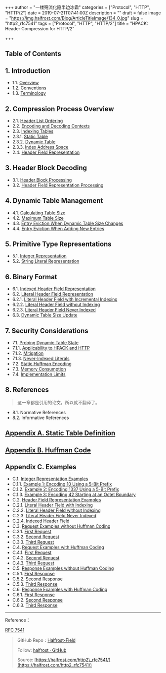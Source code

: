 +++
author = "一缕殇流化隐半边冰霜"
categories = ["Protocol", "HTTP", "HTTP/2"]
date = 2019-07-21T07:41:00Z
description = ""
draft = false
image = "https://img.halfrost.com/Blog/ArticleTitleImage/134_0.jpg"
slug = "http2_rfc7541"
tags = ["Protocol", "HTTP", "HTTP/2"]
title = "HPACK: Header Compression for HTTP/2"

+++


## Table of Contents

## 1. Introduction
   
- 1.1. [Overview](https://github.com/halfrost/Halfrost-Field/blob/master/contents/Protocol/HTTP:2_Header-Compression.md#1-%E6%80%BB%E8%A7%88)
- 1.2. [Conventions](https://github.com/halfrost/Halfrost-Field/blob/master/contents/Protocol/HTTP:2_Header-Compression.md#2-%E7%BA%A6%E5%AE%9A)
- 1.3. [Terminology](https://github.com/halfrost/Halfrost-Field/blob/master/contents/Protocol/HTTP:2_Header-Compression.md#3-%E6%9C%AF%E8%AF%AD)

## 2. Compression Process Overview

- 2.1. [Header List Ordering](https://github.com/halfrost/Halfrost-Field/blob/master/contents/Protocol/HTTP:2_Header-Compression.md#1-header-list-ordering)
- 2.2. [Encoding and Decoding Contexts](https://github.com/halfrost/Halfrost-Field/blob/master/contents/Protocol/HTTP:2_Header-Compression.md#2-encoding-and-decoding-contexts) 
- 2.3. [Indexing Tables](https://github.com/halfrost/Halfrost-Field/blob/master/contents/Protocol/HTTP:2_Header-Compression.md#3-indexing-tables) 
- 2.3.1. [Static Table](https://github.com/halfrost/Halfrost-Field/blob/master/contents/Protocol/HTTP:2_Header-Compression.md#1-静态表)
- 2.3.2. [Dynamic Table](https://github.com/halfrost/Halfrost-Field/blob/master/contents/Protocol/HTTP:2_Header-Compression.md#2-%E5%8A%A8%E6%80%81%E8%A1%A8) 
- 2.3.3. [Index Address Space](https://github.com/halfrost/Halfrost-Field/blob/master/contents/Protocol/HTTP:2_Header-Compression.md#3-%E7%B4%A2%E5%BC%95%E5%9C%B0%E5%9D%80%E7%A9%BA%E9%97%B4)
- 2.4. [Header Field Representation](https://github.com/halfrost/Halfrost-Field/blob/master/contents/Protocol/HTTP:2_Header-Compression.md#4-header-field-representation) 
   
## 3. Header Block Decoding

- 3.1. [Header Block Processing](https://github.com/halfrost/Halfrost-Field/blob/master/contents/Protocol/HTTP:2_Header-Compression.md#1-header-block-processing) 
- 3.2. [Header Field Representation Processing](https://github.com/halfrost/Halfrost-Field/blob/master/contents/Protocol/HTTP:2_Header-Compression.md#2-header-field-representation-processing) 
      

## 4. Dynamic Table Management

- 4.1. [Calculating Table Size](https://github.com/halfrost/Halfrost-Field/blob/master/contents/Protocol/HTTP:2_Header-Compression.md#1-calculating-table-size)
- 4.2. [Maximum Table Size](https://github.com/halfrost/Halfrost-Field/blob/master/contents/Protocol/HTTP:2_Header-Compression.md#2-maximum-table-size)
- 4.3. [Entry Eviction When Dynamic Table Size Changes](https://github.com/halfrost/Halfrost-Field/blob/master/contents/Protocol/HTTP:2_Header-Compression.md#3-entry-eviction-when-dynamic-table-size-changes)
- 4.4. [Entry Eviction When Adding New Entries](https://github.com/halfrost/Halfrost-Field/blob/master/contents/Protocol/HTTP:2_Header-Compression.md#4-entry-eviction-when-adding-new-entries) 


## 5. Primitive Type Representations

- 5.1. [Integer Representation](https://github.com/halfrost/Halfrost-Field/blob/master/contents/Protocol/HTTP:2_Header-Compression.md#1-integer-representation) 
- 5.2. [String Literal Representation](https://github.com/halfrost/Halfrost-Field/blob/master/contents/Protocol/HTTP:2_Header-Compression.md#2-string-literal-representation)

## 6. Binary Format

- 6.1. [Indexed Header Field Representation](https://github.com/halfrost/Halfrost-Field/blob/master/contents/Protocol/HTTP:2_Header-Compression.md#1-%E7%B4%A2%E5%BC%95-header-%E5%AD%97%E6%AE%B5%E8%A1%A8%E7%A4%BA)
- 6.2. [Literal Header Field Representation](https://github.com/halfrost/Halfrost-Field/blob/master/contents/Protocol/HTTP:2_Header-Compression.md#2-%E5%AD%97%E9%9D%A2-header-%E5%AD%97%E6%AE%B5%E6%A0%87%E8%AF%86)
- 6.2.1. [Literal Header Field with Incremental Indexing](https://github.com/halfrost/Halfrost-Field/blob/master/contents/Protocol/HTTP:2_Header-Compression.md#1-%E5%B8%A6%E5%A2%9E%E9%87%8F%E7%B4%A2%E5%BC%95%E7%9A%84%E5%AD%97%E9%9D%A2-header-%E5%AD%97%E6%AE%B5)
- 6.2.2. [Literal Header Field without Indexing](https://github.com/halfrost/Halfrost-Field/blob/master/contents/Protocol/HTTP:2_Header-Compression.md#2-%E4%B8%8D%E5%B8%A6%E7%B4%A2%E5%BC%95%E7%9A%84%E5%AD%97%E9%9D%A2-header-%E5%AD%97%E6%AE%B5)
- 6.2.3. [Literal Header Field Never Indexed](https://github.com/halfrost/Halfrost-Field/blob/master/contents/Protocol/HTTP:2_Header-Compression.md#3-%E4%BB%8E%E4%B8%8D%E7%B4%A2%E5%BC%95%E7%9A%84%E5%AD%97%E9%9D%A2-header-%E5%AD%97%E6%AE%B5)
- 6.3. [Dynamic Table Size Update](https://github.com/halfrost/Halfrost-Field/blob/master/contents/Protocol/HTTP:2_Header-Compression.md#3-%E5%8A%A8%E6%80%81%E8%A1%A8%E5%A4%A7%E5%B0%8F%E6%9B%B4%E6%96%B0) 
      
      
## 7. Security Considerations

- 7.1. [Probing Dynamic Table State](https://github.com/halfrost/Halfrost-Field/blob/master/contents/Protocol/HTTP:2_Header-Compression.md#1-%E6%8E%A2%E6%B5%8B%E5%8A%A8%E6%80%81%E8%A1%A8%E7%8A%B6%E6%80%81)
- 7.1.1. [Applicability to HPACK and HTTP](https://github.com/halfrost/Halfrost-Field/blob/master/contents/Protocol/HTTP:2_Header-Compression.md#1-%E9%80%82%E7%94%A8%E4%BA%8E-hpack-%E5%92%8C-http)
- 7.1.2. [Mitigation](https://github.com/halfrost/Halfrost-Field/blob/master/contents/Protocol/HTTP:2_Header-Compression.md#2-%E5%87%8F%E8%BD%BB)
- 7.1.3. [Never-Indexed Literals](https://github.com/halfrost/Halfrost-Field/blob/master/contents/Protocol/HTTP:2_Header-Compression.md#3-%E6%B0%B8%E4%B8%8D%E7%B4%A2%E5%BC%95%E7%9A%84%E5%AD%97%E9%9D%A2)
- 7.2. [Static Huffman Encoding](https://github.com/halfrost/Halfrost-Field/blob/master/contents/Protocol/HTTP:2_Header-Compression.md#2-%E9%9D%99%E6%80%81%E9%9C%8D%E5%A4%AB%E6%9B%BC%E7%BC%96%E7%A0%81)
- 7.3. [Memory Consumption](https://github.com/halfrost/Halfrost-Field/blob/master/contents/Protocol/HTTP:2_Header-Compression.md#3-%E5%86%85%E5%AD%98%E7%AE%A1%E7%90%86)
- 7.4. [Implementation Limits](https://github.com/halfrost/Halfrost-Field/blob/master/contents/Protocol/HTTP:2_Header-Compression.md#4-%E5%AE%9E%E7%8E%B0%E6%96%B9%E7%9A%84%E9%99%90%E5%88%B6)
      
      
## 8. References

> 这一章都是引用的论文，所以就不翻译了。

- 8.1. Normative References
- 8.2. Informative References
      
      
## [Appendix A. Static Table Definition](https://github.com/halfrost/Halfrost-Field/blob/master/contents/Protocol/HTTP:2_HPACK-Example.md#%E4%B8%80-%E9%9D%99%E6%80%81%E8%A1%A8%E5%AE%9A%E4%B9%89)


## [Appendix B. Huffman Code](https://github.com/halfrost/Halfrost-Field/blob/master/contents/Protocol/HTTP:2_HPACK-Example.md#%E4%BA%8C-%E9%9C%8D%E5%A4%AB%E6%9B%BC%E7%BC%96%E7%A0%81)



## Appendix C. Examples

- C.1. [Integer Representation Examples](https://github.com/halfrost/Halfrost-Field/blob/master/contents/Protocol/HTTP:2_HPACK-Example.md#1-%E6%95%B4%E6%95%B0%E8%A1%A8%E7%A4%BA%E7%9A%84%E7%A4%BA%E4%BE%8B) 
- C.1.1. [Example 1: Encoding 10 Using a 5-Bit Prefix](https://github.com/halfrost/Halfrost-Field/blob/master/contents/Protocol/HTTP:2_HPACK-Example.md#1-%E4%BD%BF%E7%94%A8-5-%E4%BD%8D%E5%89%8D%E7%BC%80%E5%AF%B9-10-%E8%BF%9B%E8%A1%8C%E7%BC%96%E7%A0%81)
- C.1.2. [Example 2: Encoding 1337 Using a 5-Bit Prefix](https://github.com/halfrost/Halfrost-Field/blob/master/contents/Protocol/HTTP:2_HPACK-Example.md#2-%E4%BD%BF%E7%94%A8-5-%E4%BD%8D%E5%89%8D%E7%BC%80%E5%AF%B9-1337-%E8%BF%9B%E8%A1%8C%E7%BC%96%E7%A0%81)
- C.1.3. [Example 3: Encoding 42 Starting at an Octet Boundary](https://github.com/halfrost/Halfrost-Field/blob/master/contents/Protocol/HTTP:2_HPACK-Example.md#3-%E4%BB%8E%E5%85%AB%E4%BD%8D%E5%AD%97%E8%8A%82%E8%BE%B9%E7%95%8C%E5%BC%80%E5%A7%8B%E5%AF%B9-42-%E8%BF%9B%E8%A1%8C%E7%BC%96%E7%A0%81)
- C.2. [Header Field Representation Examples](https://github.com/halfrost/Halfrost-Field/blob/master/contents/Protocol/HTTP:2_HPACK-Example.md#2-header-%E5%AD%97%E6%AE%B5%E8%A1%A8%E7%A4%BA%E7%9A%84%E7%A4%BA%E4%BE%8B)
- C.2.1. [Literal Header Field with Indexing](https://github.com/halfrost/Halfrost-Field/blob/master/contents/Protocol/HTTP:2_HPACK-Example.md#1-%E5%B8%A6%E7%B4%A2%E5%BC%95%E7%9A%84%E5%AD%97%E9%9D%A2-header-%E5%AD%97%E6%AE%B5)
- C.2.2. [Literal Header Field without Indexing](https://github.com/halfrost/Halfrost-Field/blob/master/contents/Protocol/HTTP:2_HPACK-Example.md#2-%E6%B2%A1%E6%9C%89%E7%B4%A2%E5%BC%95%E7%9A%84%E5%AD%97%E9%9D%A2-header-%E5%AD%97%E6%AE%B5)
- C.2.3. [Literal Header Field Never Indexed](https://github.com/halfrost/Halfrost-Field/blob/master/contents/Protocol/HTTP:2_HPACK-Example.md#3-%E4%BB%8E%E4%B8%8D%E7%B4%A2%E5%BC%95%E7%9A%84%E5%AD%97%E9%9D%A2-header-%E5%AD%97%E6%AE%B5)
- C.2.4. [Indexed Header Field](https://github.com/halfrost/Halfrost-Field/blob/master/contents/Protocol/HTTP:2_HPACK-Example.md#4-%E7%B4%A2%E5%BC%95%E7%9A%84-header-%E5%AD%97%E6%AE%B5)
- C.3. [Request Examples without Huffman Coding](https://github.com/halfrost/Halfrost-Field/blob/master/contents/Protocol/HTTP:2_HPACK-Example.md#3-%E6%B2%A1%E6%9C%89%E9%9C%8D%E5%A4%AB%E6%9B%BC%E7%BC%96%E7%A0%81%E8%AF%B7%E6%B1%82%E7%9A%84%E7%A4%BA%E4%BE%8B)
- C.3.1. [First Request](https://github.com/halfrost/Halfrost-Field/blob/master/contents/Protocol/HTTP:2_HPACK-Example.md#1-%E7%AC%AC%E4%B8%80%E4%B8%AA%E8%AF%B7%E6%B1%82)
- C.3.2. [Second Request](https://github.com/halfrost/Halfrost-Field/blob/master/contents/Protocol/HTTP:2_HPACK-Example.md#2-%E7%AC%AC%E4%BA%8C%E4%B8%AA%E8%AF%B7%E6%B1%82) 
- C.3.3. [Third Request](https://github.com/halfrost/Halfrost-Field/blob/master/contents/Protocol/HTTP:2_HPACK-Example.md#3-%E7%AC%AC%E4%B8%89%E4%B8%AA%E8%AF%B7%E6%B1%82)
- C.4. [Request Examples with Huffman Coding](https://github.com/halfrost/Halfrost-Field/blob/master/contents/Protocol/HTTP:2_HPACK-Example.md#4-%E6%9C%89%E9%9C%8D%E5%A4%AB%E6%9B%BC%E7%BC%96%E7%A0%81%E8%AF%B7%E6%B1%82%E7%9A%84%E7%A4%BA%E4%BE%8B) 
- C.4.1. [First Request](https://github.com/halfrost/Halfrost-Field/blob/master/contents/Protocol/HTTP:2_HPACK-Example.md#1-%E7%AC%AC%E4%B8%80%E4%B8%AA%E8%AF%B7%E6%B1%82-1)
- C.4.2. [Second Request](https://github.com/halfrost/Halfrost-Field/blob/master/contents/Protocol/HTTP:2_HPACK-Example.md#2-%E7%AC%AC%E4%BA%8C%E4%B8%AA%E8%AF%B7%E6%B1%82-1)
- C.4.3. [Third Request](https://github.com/halfrost/Halfrost-Field/blob/master/contents/Protocol/HTTP:2_HPACK-Example.md#3-%E7%AC%AC%E4%B8%89%E4%B8%AA%E8%AF%B7%E6%B1%82-1)
- C.5. [Response Examples without Huffman Coding](https://github.com/halfrost/Halfrost-Field/blob/master/contents/Protocol/HTTP:2_HPACK-Example.md#5-%E6%B2%A1%E6%9C%89%E9%9C%8D%E5%A4%AB%E6%9B%BC%E7%BC%96%E7%A0%81%E5%93%8D%E5%BA%94%E7%9A%84%E7%A4%BA%E4%BE%8B)
- C.5.1. [First Response](https://github.com/halfrost/Halfrost-Field/blob/master/contents/Protocol/HTTP:2_HPACK-Example.md#1-%E7%AC%AC%E4%B8%80%E4%B8%AA%E5%93%8D%E5%BA%94) 
- C.5.2. [Second Response](https://github.com/halfrost/Halfrost-Field/blob/master/contents/Protocol/HTTP:2_HPACK-Example.md#2-%E7%AC%AC%E4%BA%8C%E4%B8%AA%E5%93%8D%E5%BA%94)
- C.5.3. [Third Response](https://github.com/halfrost/Halfrost-Field/blob/master/contents/Protocol/HTTP:2_HPACK-Example.md#3-%E7%AC%AC%E4%B8%89%E4%B8%AA%E5%93%8D%E5%BA%94)
- C.6. [Response Examples with Huffman Coding](https://github.com/halfrost/Halfrost-Field/blob/master/contents/Protocol/HTTP:2_HPACK-Example.md#6-%E6%9C%89%E9%9C%8D%E5%A4%AB%E6%9B%BC%E7%BC%96%E7%A0%81%E5%93%8D%E5%BA%94%E7%9A%84%E7%A4%BA%E4%BE%8B)
- C.6.1. [First Response](https://github.com/halfrost/Halfrost-Field/blob/master/contents/Protocol/HTTP:2_HPACK-Example.md#1-%E7%AC%AC%E4%B8%80%E4%B8%AA%E5%93%8D%E5%BA%94-1)
- C.6.2. [Second Response](https://github.com/halfrost/Halfrost-Field/blob/master/contents/Protocol/HTTP:2_HPACK-Example.md#2-%E7%AC%AC%E4%BA%8C%E4%B8%AA%E5%93%8D%E5%BA%94-1)
- C.6.3. [Third Response](https://github.com/halfrost/Halfrost-Field/blob/master/contents/Protocol/HTTP:2_HPACK-Example.md#3-%E7%AC%AC%E4%B8%89%E4%B8%AA%E5%93%8D%E5%BA%94-1)


      
------------------------------------------------------

Reference：
  
[RFC 7541](https://tools.ietf.org/html/rfc7541)

> GitHub Repo：[Halfrost-Field](HTTPS://github.com/halfrost/Halfrost-Field)
> 
> Follow: [halfrost · GitHub](HTTPS://github.com/halfrost)
>
> Source: [https://halfrost.com/http2\_rfc7541/](https://halfrost.com/http2_rfc7541/)



